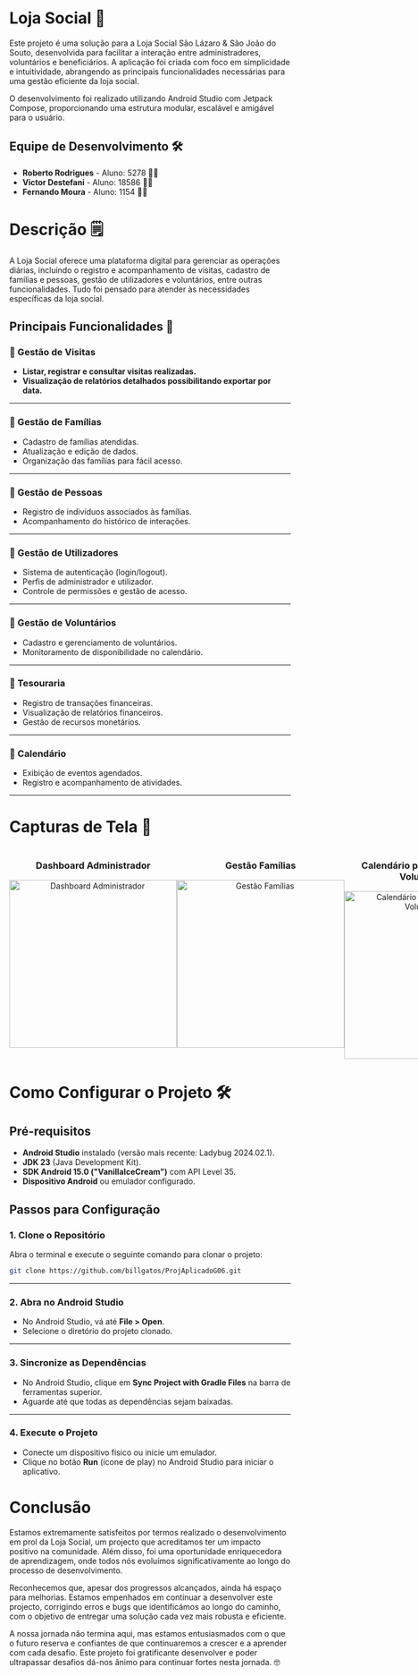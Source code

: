 # Loja Social 🏬 
Este projeto é uma solução para a Loja Social São Lázaro & São João do Souto, desenvolvida para facilitar a interação entre administradores, voluntários e beneficiários. A aplicação foi criada com foco em simplicidade e intuitividade, abrangendo as principais funcionalidades necessárias para uma gestão eficiente da loja social.

O desenvolvimento foi realizado utilizando Android Studio com Jetpack Compose, proporcionando uma estrutura modular, escalável e amigável para o usuário.

## Equipe de Desenvolvimento 🛠️

- **Roberto Rodrigues** - Aluno: 5278 🧑‍💻
- **Victor Destefani** - Aluno: 18586 🧑‍💻
- **Fernando Moura** - Aluno: 1154 🧑‍💻

# Descrição 🗒️

A Loja Social oferece uma plataforma digital para gerenciar as operações diárias, incluindo o registro e acompanhamento de visitas, cadastro de famílias e pessoas, gestão de utilizadores e voluntários, entre outras funcionalidades. Tudo foi pensado para atender às necessidades específicas da loja social.

## Principais Funcionalidades 🚀

### 🔹 Gestão de Visitas
- **Listar, registrar e consultar visitas realizadas.**
- **Visualização de relatórios detalhados possibilitando exportar por data.**

---

### 🔹 Gestão de Famílias
- Cadastro de famílias atendidas.
- Atualização e edição de dados.
- Organização das famílias para fácil acesso.

---

### 🔹 Gestão de Pessoas
- Registro de indivíduos associados às famílias.
- Acompanhamento do histórico de interações.

---

### 🔹 Gestão de Utilizadores
- Sistema de autenticação (login/logout).
- Perfis de administrador e utilizador.
- Controle de permissões e gestão de acesso.

---

### 🔹 Gestão de Voluntários
- Cadastro e gerenciamento de voluntários.
- Monitoramento de disponibilidade no calendário.

---

### 🔹 Tesouraria
- Registro de transações financeiras.
- Visualização de relatórios financeiros.
- Gestão de recursos monetários.

---

### 🔹 Calendário
- Exibição de eventos agendados.
- Registro e acompanhamento de atividades.

---

# Capturas de Tela 📸

<div style="display: flex; justify-content: space-around;">

  <div style="text-align: center;">
    <h3>Dashboard Administrador</h3>
    <img src="https://github.com/user-attachments/assets/fa90f6f8-9335-4cdf-ac89-c3ddb4318d5f" alt="Dashboard Administrador" width="300">
  </div>

  <div style="text-align: center;">
    <h3>Gestão Famílias</h3>
    <img src="https://github.com/user-attachments/assets/eacf3875-9799-4161-9b14-8519b276a45b" alt="Gestão Famílias" width="300">
  </div>

  <div style="text-align: center;">
    <h3>Calendário para aprovação de Voluntariado</h3>
    <img src="https://github.com/user-attachments/assets/bccce910-6fda-4cf3-96a9-1ee196c4826a" alt="Calendário para Aprovação de Voluntariado" width="300">
  </div>

</div>

# Como Configurar o Projeto 🛠
## **Pré-requisitos**
- **Android Studio** instalado (versão mais recente: Ladybug 2024.02.1).
- **JDK 23** (Java Development Kit).
- **SDK Android 15.0 ("VanillaIceCream")** com API Level 35.
- **Dispositivo Android** ou emulador configurado.

## **Passos para Configuração**

### **1. Clone o Repositório**
Abra o terminal e execute o seguinte comando para clonar o projeto:
```bash
git clone https://github.com/billgatos/ProjAplicadoG06.git
```
---

### **2. Abra no Android Studio**
- No Android Studio, vá até **File > Open**.
- Selecione o diretório do projeto clonado.

---

### **3. Sincronize as Dependências**
- No Android Studio, clique em **Sync Project with Gradle Files** na barra de ferramentas superior.
- Aguarde até que todas as dependências sejam baixadas.

---

### **4. Execute o Projeto**
- Conecte um dispositivo físico ou inicie um emulador.
- Clique no botão **Run** (ícone de play) no Android Studio para iniciar o aplicativo.

# Conclusão
Estamos extremamente satisfeitos por termos realizado o desenvolvimento em prol da Loja Social, um projecto que acreditamos ter um impacto positivo na comunidade. Além disso, foi uma oportunidade enriquecedora de aprendizagem, onde todos nós evoluímos significativamente ao longo do processo de desenvolvimento.

Reconhecemos que, apesar dos progressos alcançados, ainda há espaço para melhorias. Estamos empenhados em continuar a desenvolver este projecto, corrigindo erros e bugs que identificámos ao longo do caminho, com o objetivo de entregar uma solução cada vez mais robusta e eficiente.

A nossa jornada não termina aqui, mas estamos entusiasmados com o que o futuro reserva e confiantes de que continuaremos a crescer e a aprender com cada desafio. Este projeto foi gratificante desenvolver e poder ultrapassar desafios dá-nos ânimo para continuar fortes nesta jornada. 🤓 
